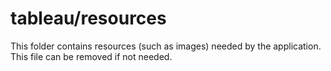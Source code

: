 # tableau/resources

This folder contains resources (such as images) needed by the application. This file can
be removed if not needed.
